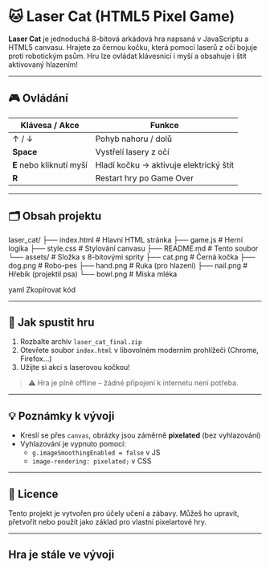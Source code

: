 # 🐱 Laser Cat (HTML5 Pixel Game)

**Laser Cat** je jednoduchá 8-bitová arkádová hra napsaná v JavaScriptu a HTML5 canvasu. Hrajete za černou kočku, která pomocí laserů z očí bojuje proti robotickým psům. Hru lze ovládat klávesnicí i myší a obsahuje i štít aktivovaný hlazením!

---

## 🎮 Ovládání

| Klávesa / Akce | Funkce                         |
|----------------|--------------------------------|
| ↑ / ↓          | Pohyb nahoru / dolů            |
| **Space**      | Vystřelí lasery z očí           |
| **E** nebo kliknutí myší | Hladí kočku → aktivuje elektrický štít |
| **R**          | Restart hry po Game Over       |

---

## 🗂️ Obsah projektu

laser_cat/
├── index.html # Hlavní HTML stránka
├── game.js # Herní logika
├── style.css # Stylování canvasu
├── README.md # Tento soubor
└── assets/ # Složka s 8-bitovými sprity
├── cat.png # Černá kočka
├── dog.png # Robo-pes
├── hand.png # Ruka (pro hlazení)
├── nail.png # Hřebík (projektil psa)
└── bowl.png # Miska mléka

yaml
Zkopírovat kód

---

## 🧪 Jak spustit hru

1. Rozbalte archiv `laser_cat_final.zip`
2. Otevřete soubor `index.html` v libovolném moderním prohlížeči (Chrome, Firefox…)
3. Užijte si akci s laserovou kočkou!

> ⚠️ Hra je plně offline – žádné připojení k internetu není potřeba.

---

## 💡 Poznámky k vývoji

- Kreslí se přes `canvas`, obrázky jsou záměrně **pixelated** (bez vyhlazování)
- Vyhlazování je vypnuto pomocí:
  - `g.imageSmoothingEnabled = false` v JS
  - `image-rendering: pixelated;` v CSS

---

## 📄 Licence

Tento projekt je vytvořen pro účely učení a zábavy. Můžeš ho upravit, přetvořit nebo použít jako základ pro vlastní pixelartové hry.

---
## Hra je stále ve vývoji
